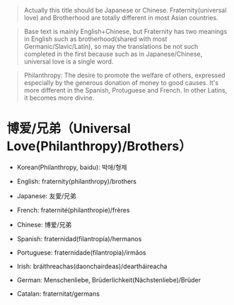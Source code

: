 > Actually this title should be Japanese or Chinese.  Fraternity(universal love) and Brotherhood are totally different in most Asian countries.

> Base text is mainly English+Chinese, but Fraternity has two meanings in English such as brotherhood(shared with most Germanic/Slavic/Latin), so may the translations be not such completed in the first because such as in Japanese/Chinese, universal love is a single word.

> Philanthropy: The desire to promote the welfare of others, expressed especially by the generous donation of money to good causes. It's more different in the Spanish, Protuguese and French. In other Latins, it becomes more divine.

# 博爱/兄弟（Universal Love(Philanthropy)/Brothers）

- Korean(Philanthropy, baidu): 박애/형제
- English: fraternity(philanthropy)/brothers

- Japanese: 友愛/兄弟

- French: fraternité(philanthropie)/frères
- Chinese: 博爱/兄弟
- Spanish: fraternidad(filantropía)/hermanos
- Portuguese: fraternidade(filantropia)/irmãos
- Irish: bráithreachas(daonchairdeas)/deartháireacha

- German: Menschenliebe, Brüderlichkeit(Nächstenliebe)/Brüder
- Catalan: fraternitat/germans
